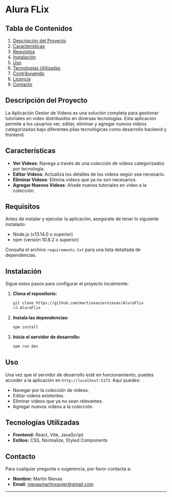 # Alura FLix

## Tabla de Contenidos
1. [Descripción del Proyecto](#descripción-del-proyecto)
2. [Características](#características)
3. [Requisitos](#requisitos)
4. [Instalación](#instalación)
5. [Uso](#uso)
6. [Tecnologías Utilizadas](#tecnologías-utilizadas)
7. [Contribuyendo](#contribuyendo)
8. [Licencia](#licencia)
9. [Contacto](#contacto)

## Descripción del Proyecto
La Aplicación Gestor de Videos es una solución completa para gestionar tutoriales en video distribuidos en diversas tecnologías. Esta aplicación permite a los usuarios ver, editar, eliminar y agregar nuevos videos categorizados bajo diferentes pilas tecnológicas como desarrollo backend y frontend.

## Características
- **Ver Videos**: Navega a través de una colección de videos categorizados por tecnología.
- **Editar Videos**: Actualiza los detalles de los videos según sea necesario.
- **Eliminar Videos**: Elimina videos que ya no son necesarios.
- **Agregar Nuevos Videos**: Añade nuevos tutoriales en video a la colección.

## Requisitos
Antes de instalar y ejecutar la aplicación, asegúrate de tener lo siguiente instalado:
- Node.js (v13.14.0 o superior)
- npm (versión 10.8.2 o superior)

Consulta el archivo `requirements.txt` para una lista detallada de dependencias.

## Instalación
Sigue estos pasos para configurar el proyecto localmente:

1. **Clona el repositorio:**
    ```sh
    git clone https://github.com/martinxaviernievas/AluraFlix
    cd AluraFlix
    ```

2. **Instala las dependencias:**
    ```sh
    npm install
    ```

3. **Inicia el servidor de desarrollo:**
    ```sh
    npm run dev
    ```

## Uso
Una vez que el servidor de desarrollo esté en funcionamiento, puedes acceder a la aplicación en `http://localhost:5173`. Aquí puedes:

- Navegar por la colección de videos.
- Editar videos existentes.
- Eliminar videos que ya no sean relevantes.
- Agregar nuevos videos a la colección.

## Tecnologías Utilizadas
- **Frontend:** React, Vite, JavaScript
- **Estilos:** CSS, Normalize, Styled Components


## Contacto
Para cualquier pregunta o sugerencia, por favor contacta a:
- **Nombre:** Martin Nievas
- **Email:** nievasmartinxavier@gmail.com

---


